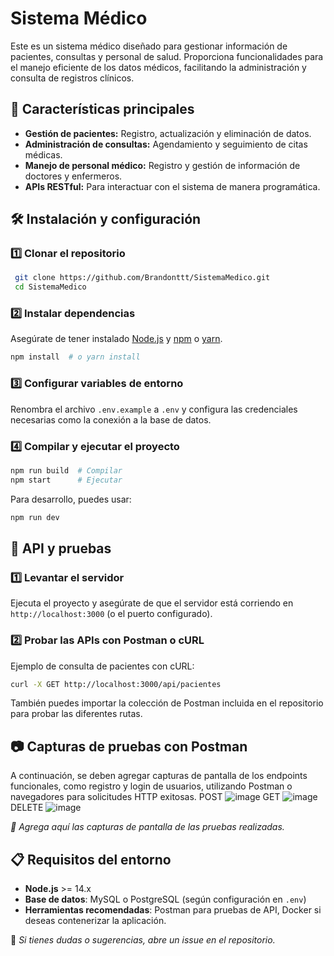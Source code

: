 # Sistema Médico

Este es un sistema médico diseñado para gestionar información de pacientes, consultas y personal de salud. Proporciona funcionalidades para el manejo eficiente de los datos médicos, facilitando la administración y consulta de registros clínicos.

## 📌 Características principales
- **Gestión de pacientes:** Registro, actualización y eliminación de datos.
- **Administración de consultas:** Agendamiento y seguimiento de citas médicas.
- **Manejo de personal médico:** Registro y gestión de información de doctores y enfermeros.
- **APIs RESTful:** Para interactuar con el sistema de manera programática.

## 🛠️ Instalación y configuración
### 1️⃣ Clonar el repositorio
```sh
 git clone https://github.com/Brandonttt/SistemaMedico.git
 cd SistemaMedico
```

### 2️⃣ Instalar dependencias
Asegúrate de tener instalado [Node.js](https://nodejs.org/) y [npm](https://www.npmjs.com/) o [yarn](https://yarnpkg.com/).

```sh
npm install  # o yarn install
```

### 3️⃣ Configurar variables de entorno
Renombra el archivo `.env.example` a `.env` y configura las credenciales necesarias como la conexión a la base de datos.

### 4️⃣ Compilar y ejecutar el proyecto
```sh
npm run build  # Compilar
npm start      # Ejecutar
```
Para desarrollo, puedes usar:
```sh
npm run dev
```

## 📡 API y pruebas
### 1️⃣ Levantar el servidor
Ejecuta el proyecto y asegúrate de que el servidor está corriendo en `http://localhost:3000` (o el puerto configurado).

### 2️⃣ Probar las APIs con Postman o cURL
Ejemplo de consulta de pacientes con cURL:
```sh
curl -X GET http://localhost:3000/api/pacientes
```

También puedes importar la colección de Postman incluida en el repositorio para probar las diferentes rutas.

## 📷 Capturas de pruebas con Postman
A continuación, se deben agregar capturas de pantalla de los endpoints funcionales, como registro y login de usuarios, utilizando Postman o navegadores para solicitudes HTTP exitosas.
POST
![image](https://github.com/user-attachments/assets/f219de56-4b5e-40a6-9182-e6bd4c7a0b31)
GET
![image](https://github.com/user-attachments/assets/9e85e4c3-8454-4562-9d32-91183d398c65)
DELETE
![image](https://github.com/user-attachments/assets/130c284c-fcce-4947-a89f-48a584307515)






_🔹 Agrega aquí las capturas de pantalla de las pruebas realizadas._

## 📋 Requisitos del entorno
- **Node.js** >= 14.x
- **Base de datos**: MySQL o PostgreSQL (según configuración en `.env`)
- **Herramientas recomendadas**: Postman para pruebas de API, Docker si deseas contenerizar la aplicación.


📌 *Si tienes dudas o sugerencias, abre un issue en el repositorio.*
